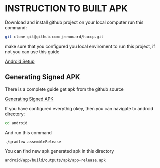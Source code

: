 # INSTRUCTION TO BUILT APK

Download and install github project on your local computer run this command:

```bash
git clone git@github.com:jrenouard/haccp.git
```

make sure that you configured you local enviroment to run this project, if not you can use this guide

[Android Setup](https://www.decoide.org/react-native/docs/android-setup.html)


## Generating Signed APK

There is a complete guide get apk from the github source

[Generating Signed APK](https://facebook.github.io/react-native/docs/signed-apk-android.html)

If you have configured everythig okey, then you can navigate to android directory: 

```bash
cd android
```

And run this command

```bash
./gradlew assembleRelease
```

You can find new apk generated apk in this directory

```bash
android/app/build/outputs/apk/app-release.apk
```


